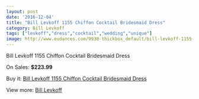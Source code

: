 ```yaml
---
layout: post
date: '2016-12-04'
title: "Bill Levkoff 1155 Chiffon Cocktail Bridesmaid Dress"
category: Bill Levkoff
tags: ["levkoff","dress","cocktail","wedding","unique"]
image: http://www.eudances.com/9938-thickbox_default/bill-levkoff-1155-chiffon-cocktail-bridesmaid-dress.jpg
---
```

Bill Levkoff 1155 Chiffon Cocktail Bridesmaid Dress

On Sales: **$223.99**
<a href="https://www.eudances.com/en/bill-levkoff/3270-bill-levkoff-1155-chiffon-cocktail-bridesmaid-dress.html"><amp-img layout="responsive" width="600" height="600" src="//www.eudances.com/9938-thickbox_default/bill-levkoff-1155-chiffon-cocktail-bridesmaid-dress.jpg" alt="Bill Levkoff 1155 Chiffon Cocktail Bridesmaid Dress 0" /></a>
<a href="https://www.eudances.com/en/bill-levkoff/3270-bill-levkoff-1155-chiffon-cocktail-bridesmaid-dress.html"><amp-img layout="responsive" width="600" height="600" src="//www.eudances.com/9939-thickbox_default/bill-levkoff-1155-chiffon-cocktail-bridesmaid-dress.jpg" alt="Bill Levkoff 1155 Chiffon Cocktail Bridesmaid Dress 1" /></a>

Buy it: [Bill Levkoff 1155 Chiffon Cocktail Bridesmaid Dress](https://www.eudances.com/en/bill-levkoff/3270-bill-levkoff-1155-chiffon-cocktail-bridesmaid-dress.html "Bill Levkoff 1155 Chiffon Cocktail Bridesmaid Dress")

View more: [Bill Levkoff](https://www.eudances.com/en/57-bill-levkoff "Bill Levkoff")